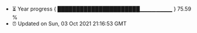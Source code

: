 - ⏳ Year progress { ██████████████████████▁▁▁▁▁▁▁▁ } 75.59 %
- ⏰ Updated on Sun, 03 Oct 2021 21:16:53 GMT


